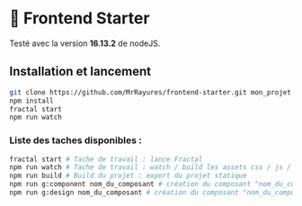 # :doughnut: Frontend Starter
Testé avec la version **16.13.2** de nodeJS.

## Installation et lancement

```bash
git clone https://github.com/MrRayures/frontend-starter.git mon_projet
npm install
fractal start
npm run watch
```

### Liste des taches disponibles :

```bash
fractal start # Tache de travail : lance Fractal
npm run watch # Tache de travail : watch / build les assets css / js / sprite svg
npm run build # Build du projet : export du projet statique
npm run g:component nom_du_composant # création du composant "nom_du_composant" dans la partie "Composants"
npm run g:design nom_du_composant # création du composant "nom_du_composant" dans la partie "Fondamentaux"
```